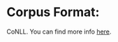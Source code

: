 ﻿Corpus Format:
===============
CoNLL. You can find more info [here](http://nextens.uvt.nl/depparse-wiki/DataFormat).


